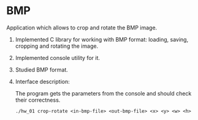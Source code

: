 # BMP
Application which allows to crop and rotate the BMP image.

1. Implemented C library for working with BMP format: loading, saving, cropping and rotating the image.

2. Implemented console utility for it.

3. Studied BMP format.

4. Interface description:

     The program gets the parameters from the console and should check their correctness.
      ```
      ./hw_01 crop-rotate <in-bmp-file> <out-bmp-file> <x> <y> <w> <h>
      ```
     
